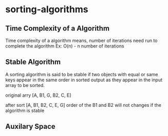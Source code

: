 # sorting-algorithms


## Time Complexity of a Algorithm

Time complexity of a algorithm means, number of iterations need run to complete the algorithm
  Ex: O(n) - n number of iterations
  
  
## Stable Algorithm

A sorting algorithm is said to be stable if two objects with equal or same keys appear in the same order
in sorted output as they appear in the input array to be sorted.

  original arry
  [A, B1, G, B2, C, E]
  
  after sort
  [A, B1, B2, C, E, G] order of the B1 and B2 will not changes if the algorithm is stable
  
## Auxilary Space
